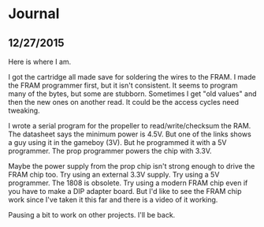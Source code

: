 # Journal

## 12/27/2015

Here is where I am.

I got the cartridge all made save for soldering the wires to the FRAM. I made the FRAM programmer
first, but it isn't consistent. It seems to program many of the bytes, but some are stubborn.
Sometimes I get "old values" and then the new ones on another read. It could be the access cycles
need tweaking.

I wrote a serial program for the propeller to read/write/checksum the RAM. 
The datasheet says the minimum power is 4.5V. But one of the links shows a guy using it in the 
gameboy (3V). But he programmed it with a 5V programmer. The prop programmer powers the chip 
with 3.3V.

Maybe the power supply from the prop chip isn't strong enough to drive the FRAM chip too. Try using an
external 3.3V supply. Try using a 5V programmer. The 1808 is obsolete. Try using a modern FRAM
chip even if you have to make a DIP adapter board. But I'd like to see the FRAM chip work since I've
taken it this far and there is a video of it working.

Pausing a bit to work on other projects. I'll be back.

